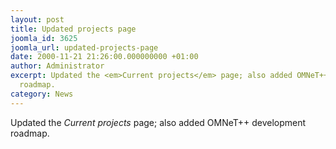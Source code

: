 ```yaml
---
layout: post
title: Updated projects page
joomla_id: 3625
joomla_url: updated-projects-page
date: 2000-11-21 21:26:00.000000000 +01:00
author: Administrator
excerpt: Updated the <em>Current projects</em> page; also added OMNeT++ development
  roadmap.
category: News
---
```

Updated the <em>Current projects</em> page; also added OMNeT++ development roadmap.

